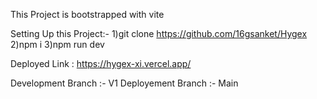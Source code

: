 This Project is bootstrapped with vite

Setting Up this Project:-
  1)git clone https://github.com/16gsanket/Hygex
  2)npm i
  3)npm run dev


Deployed Link : https://hygex-xi.vercel.app/


Development Branch :- V1
Deployement Branch :- Main
 
 

